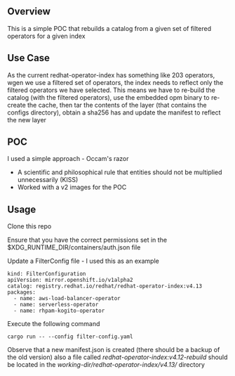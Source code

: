 ## Overview

This is a simple POC that rebuilds a catalog from a given set of filtered operators for a given index

## Use Case

As the current redhat-operator-index has something like 203 operators, wgen we use a filtered set of operators, the index needs to reflect
only the filtered operators we have selected. This means we have to re-build the catalog (with the filtered operators), use the embedded opm 
binary to re-create the cache, then tar the contents of the layer (that contains the configs directory), obtain a sha256 has and update the 
manifest to reflect the new layer


## POC 

I used a simple approach - Occam's razor

- A scientific and philosophical rule that entities should not be multiplied unnecessarily (KISS)
- Worked with a v2 images for the POC


## Usage

Clone this repo

Ensure that you have the correct permissions set in the $XDG_RUNTIME_DIR/containers/auth.json file

Update a FilterConfig file - I used this as an example

```
kind: FilterConfiguration
apiVersion: mirror.openshift.io/v1alpha2
catalog: registry.redhat.io/redhat/redhat-operator-index:v4.13
packages:
  - name: aws-load-balancer-operator
  - name: serverless-operator
  - name: rhpam-kogito-operator
```

Execute the following command

```
cargo run -- --config filter-config.yaml
```

Observe that a new manifest.json is created (there should be a backup of the old version)
also a file called *redhat-operator-index:v4.12-rebuild* should be located in the 
*working-dir/redhat-operator-index/v4.13/* directory


